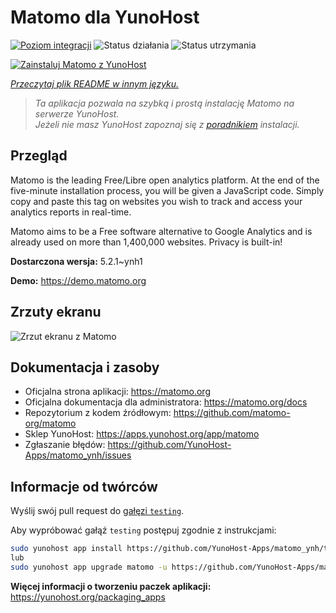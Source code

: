 <!--
To README zostało automatycznie wygenerowane przez <https://github.com/YunoHost/apps/tree/master/tools/readme_generator>
Nie powinno być ono edytowane ręcznie.
-->

# Matomo dla YunoHost

[![Poziom integracji](https://apps.yunohost.org/badge/integration/matomo)](https://ci-apps.yunohost.org/ci/apps/matomo/)
![Status działania](https://apps.yunohost.org/badge/state/matomo)
![Status utrzymania](https://apps.yunohost.org/badge/maintained/matomo)

[![Zainstaluj Matomo z YunoHost](https://install-app.yunohost.org/install-with-yunohost.svg)](https://install-app.yunohost.org/?app=matomo)

*[Przeczytaj plik README w innym języku.](./ALL_README.md)*

> *Ta aplikacja pozwala na szybką i prostą instalację Matomo na serwerze YunoHost.*  
> *Jeżeli nie masz YunoHost zapoznaj się z [poradnikiem](https://yunohost.org/install) instalacji.*

## Przegląd

Matomo is the leading Free/Libre open analytics platform. At the end of the five-minute installation process, you will be given a JavaScript code. Simply copy and paste this tag on websites you wish to track and access your analytics reports in real-time.

Matomo aims to be a Free software alternative to Google Analytics and is already used on more than 1,400,000 websites. Privacy is built-in!


**Dostarczona wersja:** 5.2.1~ynh1

**Demo:** <https://demo.matomo.org>

## Zrzuty ekranu

![Zrzut ekranu z Matomo](./doc/screenshots/screenshot.png)

## Dokumentacja i zasoby

- Oficjalna strona aplikacji: <https://matomo.org>
- Oficjalna dokumentacja dla administratora: <https://matomo.org/docs>
- Repozytorium z kodem źródłowym: <https://github.com/matomo-org/matomo>
- Sklep YunoHost: <https://apps.yunohost.org/app/matomo>
- Zgłaszanie błędów: <https://github.com/YunoHost-Apps/matomo_ynh/issues>

## Informacje od twórców

Wyślij swój pull request do [gałęzi `testing`](https://github.com/YunoHost-Apps/matomo_ynh/tree/testing).

Aby wypróbować gałąź `testing` postępuj zgodnie z instrukcjami:

```bash
sudo yunohost app install https://github.com/YunoHost-Apps/matomo_ynh/tree/testing --debug
lub
sudo yunohost app upgrade matomo -u https://github.com/YunoHost-Apps/matomo_ynh/tree/testing --debug
```

**Więcej informacji o tworzeniu paczek aplikacji:** <https://yunohost.org/packaging_apps>
